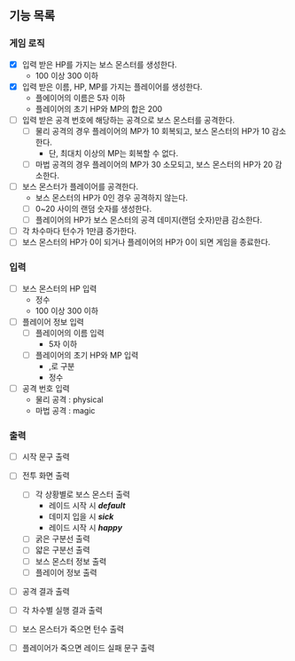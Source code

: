 ## 기능 목록

### 게임 로직
- [x] 입력 받은 HP를 가지는 보스 몬스터를 생성한다.
  - 100 이상 300 이하
- [x] 입력 받은 이름, HP, MP를 가지는 플레이어를 생성한다.
  - 플에이어의 이름은 5자 이하
  - 플레이어의 초기 HP와 MP의 합은 200
- [ ] 입력 받은 공격 번호에 해당하는 공격으로 보스 몬스터를 공격한다.
  - [ ] 물리 공격의 경우 플레이어의 MP가 10 회복되고, 보스 몬스터의 HP가 10 감소한다.
    - 단, 최대치 이상의 MP는 회복할 수 없다.
  - [ ] 마법 공격의 경우 플레이어의 MP가 30 소모되고, 보스 몬스터의 HP가 20 감소한다.
- [ ] 보스 몬스터가 플레이어를 공격한다.
  - 보스 몬스터의 HP가 0인 경우 공격하지 않는다.
  - [ ] 0~20 사이의 랜덤 숫자를 생성한다.
  - [ ] 플레이어의 HP가 보스 몬스터의 공격 데미지(랜덤 숫자)만큼 감소한다.
- [ ] 각 차수마다 턴수가 1만큼 증가한다. 
- [ ] 보스 몬스터의 HP가 0이 되거나 플레이어의 HP가 0이 되면 게임을 종료한다.

### 입력
- [ ] 보스 몬스터의 HP 입력
  - 정수
  - 100 이상 300 이하
- [ ] 플레이어 정보 입력
  - [ ] 플레이어의 이름 입력
    - 5자 이하
  - [ ] 플레이어의 초기 HP와 MP 입력
    - ,로 구분
    - 정수
- [ ] 공격 번호 입력
  - 물리 공격 : physical
  - 마법 공격 : magic

### 출력
- [ ] 시작 문구 출력
- [ ] 전투 화면 출력
  - [ ] 각 상황별로 보스 몬스터 출력
    - 레이드 시작 시 ***default***
    - 데미지 입을 시 ***sick***
    - 레이드 시작 시 ***happy***
  - [ ] 굵은 구분선 출력
  - [ ] 얇은 구분선 출력
  - [ ] 보스 몬스터 정보 출력
  - [ ] 플레이어 정보 출력
- [ ] 공격 결과 출력
- [ ] 각 차수별 실행 결과 출력
- [ ] 보스 몬스터가 죽으면 턴수 출력
- [ ] 플레이어가 죽으면 레이드 실패 문구 출력

